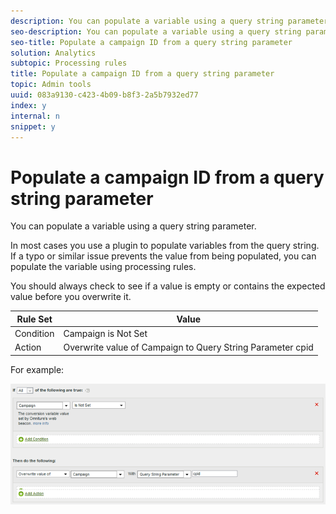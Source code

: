 ```yaml
---
description: You can populate a variable using a query string parameter.
seo-description: You can populate a variable using a query string parameter.
seo-title: Populate a campaign ID from a query string parameter
solution: Analytics
subtopic: Processing rules
title: Populate a campaign ID from a query string parameter
topic: Admin tools
uuid: 083a9130-c423-4b09-b8f3-2a5b7932ed77
index: y
internal: n
snippet: y
---
```


# Populate a campaign ID from a query string parameter

You can populate a variable using a query string parameter.

In most cases you use a plugin to populate variables from the query string. If a typo or similar issue prevents the value from being populated, you can populate the variable using processing rules.

You should always check to see if a value is empty or contains the expected value before you overwrite it. 

|  Rule Set  | Value  |
|---|---|
|  Condition  | Campaign is Not Set  |
|  Action  | Overwrite value of Campaign to Query String Parameter cpid  |

For example:

![](assets/set-campaign-conditionally.png)

